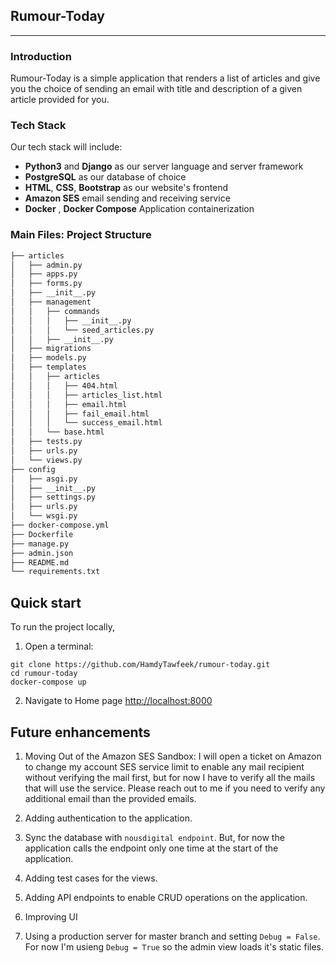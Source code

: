 ## Rumour-Today 

-----

### Introduction

Rumour-Today is a simple application that renders a list of articles and give you the choice of sending an email with 
title and description of a given article provided for you.

### Tech Stack

Our tech stack will include:

* **Python3** and **Django** as our server language and server framework
* **PostgreSQL** as our database of choice
* **HTML**, **CSS**, **Bootstrap** as our website's frontend
* **Amazon SES** email sending and receiving service
* **Docker** , **Docker Compose** Application containerization 


### Main Files: Project Structure
```sh
├── articles
│   ├── admin.py
│   ├── apps.py
│   ├── forms.py
│   ├── __init__.py
│   ├── management
│   │   ├── commands
│   │   │   ├── __init__.py
│   │   │   └── seed_articles.py
│   │   ├── __init__.py
│   ├── migrations
│   ├── models.py
│   ├── templates
│   │   ├── articles
│   │   │   ├── 404.html
│   │   │   ├── articles_list.html
│   │   │   ├── email.html
│   │   │   ├── fail_email.html
│   │   │   └── success_email.html
│   │   └── base.html
│   ├── tests.py
│   ├── urls.py
│   └── views.py
├── config
│   ├── asgi.py
│   ├── __init__.py
│   ├── settings.py
│   ├── urls.py
│   └── wsgi.py
├── docker-compose.yml
├── Dockerfile
├── manage.py
├── admin.json
├── README.md
└── requirements.txt
```

## Quick start

To run the project locally,

1. Open a terminal:
  ```shell
  git clone https://github.com/HamdyTawfeek/rumour-today.git
  cd rumour-today
  docker-compose up
  ```

2. Navigate to Home page [http://localhost:8000](http://localhost:8000)


## Future enhancements

1. Moving Out of the Amazon SES Sandbox: I will open a ticket on Amazon to change my account SES service limit to enable any mail recipient without verifying the mail first, but for now I have to verify all the mails that will use the service. Please reach out to me if you need to verify any additional email than the provided emails.

2. Adding authentication to the application.
3. Sync the database with `nousdigital endpoint`. But, for now the application calls the endpoint only one time at the start of the application.
4. Adding test cases for the views.
5. Adding API endpoints to enable CRUD operations on the application.
6. Improving UI
7. Using a production server for master branch and setting `Debug = False`. For now I'm usieng `Debug = True` so the admin view loads it's static files.
